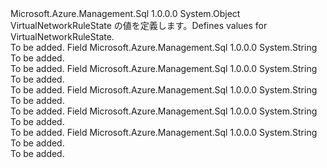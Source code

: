 <Type Name="VirtualNetworkRuleState" FullName="Microsoft.Azure.Management.Sql.Models.VirtualNetworkRuleState">
  <TypeSignature Language="C#" Value="public static class VirtualNetworkRuleState" />
  <TypeSignature Language="ILAsm" Value=".class public auto ansi abstract sealed beforefieldinit VirtualNetworkRuleState extends System.Object" />
  <TypeSignature Language="DocId" Value="T:Microsoft.Azure.Management.Sql.Models.VirtualNetworkRuleState" />
  <TypeSignature Language="VB.NET" Value="Public Class VirtualNetworkRuleState" />
  <TypeSignature Language="F#" Value="type VirtualNetworkRuleState = class" />
  <AssemblyInfo>
    <AssemblyName>Microsoft.Azure.Management.Sql</AssemblyName>
    <AssemblyVersion>1.0.0.0</AssemblyVersion>
  </AssemblyInfo>
  <Base>
    <BaseTypeName>System.Object</BaseTypeName>
  </Base>
  <Interfaces />
  <Docs>
    <summary>
            <span data-ttu-id="54502-101">VirtualNetworkRuleState の値を定義します。</span><span class="sxs-lookup"><span data-stu-id="54502-101">Defines values for VirtualNetworkRuleState.</span></span>
            </summary>
    <remarks>To be added.</remarks>
  </Docs>
  <Members>
    <Member MemberName="Deleting">
      <MemberSignature Language="C#" Value="public const string Deleting;" />
      <MemberSignature Language="ILAsm" Value=".field public static literal string Deleting" />
      <MemberSignature Language="DocId" Value="F:Microsoft.Azure.Management.Sql.Models.VirtualNetworkRuleState.Deleting" />
      <MemberSignature Language="VB.NET" Value="Public Const Deleting As String " />
      <MemberSignature Language="F#" Value="val mutable Deleting : string" Usage="Microsoft.Azure.Management.Sql.Models.VirtualNetworkRuleState.Deleting" />
      <MemberType>Field</MemberType>
      <AssemblyInfo>
        <AssemblyName>Microsoft.Azure.Management.Sql</AssemblyName>
        <AssemblyVersion>1.0.0.0</AssemblyVersion>
      </AssemblyInfo>
      <ReturnValue>
        <ReturnType>System.String</ReturnType>
      </ReturnValue>
      <Docs>
        <summary>To be added.</summary>
        <remarks>To be added.</remarks>
      </Docs>
    </Member>
    <Member MemberName="Initializing">
      <MemberSignature Language="C#" Value="public const string Initializing;" />
      <MemberSignature Language="ILAsm" Value=".field public static literal string Initializing" />
      <MemberSignature Language="DocId" Value="F:Microsoft.Azure.Management.Sql.Models.VirtualNetworkRuleState.Initializing" />
      <MemberSignature Language="VB.NET" Value="Public Const Initializing As String " />
      <MemberSignature Language="F#" Value="val mutable Initializing : string" Usage="Microsoft.Azure.Management.Sql.Models.VirtualNetworkRuleState.Initializing" />
      <MemberType>Field</MemberType>
      <AssemblyInfo>
        <AssemblyName>Microsoft.Azure.Management.Sql</AssemblyName>
        <AssemblyVersion>1.0.0.0</AssemblyVersion>
      </AssemblyInfo>
      <ReturnValue>
        <ReturnType>System.String</ReturnType>
      </ReturnValue>
      <Docs>
        <summary>To be added.</summary>
        <remarks>To be added.</remarks>
      </Docs>
    </Member>
    <Member MemberName="InProgress">
      <MemberSignature Language="C#" Value="public const string InProgress;" />
      <MemberSignature Language="ILAsm" Value=".field public static literal string InProgress" />
      <MemberSignature Language="DocId" Value="F:Microsoft.Azure.Management.Sql.Models.VirtualNetworkRuleState.InProgress" />
      <MemberSignature Language="VB.NET" Value="Public Const InProgress As String " />
      <MemberSignature Language="F#" Value="val mutable InProgress : string" Usage="Microsoft.Azure.Management.Sql.Models.VirtualNetworkRuleState.InProgress" />
      <MemberType>Field</MemberType>
      <AssemblyInfo>
        <AssemblyName>Microsoft.Azure.Management.Sql</AssemblyName>
        <AssemblyVersion>1.0.0.0</AssemblyVersion>
      </AssemblyInfo>
      <ReturnValue>
        <ReturnType>System.String</ReturnType>
      </ReturnValue>
      <Docs>
        <summary>To be added.</summary>
        <remarks>To be added.</remarks>
      </Docs>
    </Member>
    <Member MemberName="Ready">
      <MemberSignature Language="C#" Value="public const string Ready;" />
      <MemberSignature Language="ILAsm" Value=".field public static literal string Ready" />
      <MemberSignature Language="DocId" Value="F:Microsoft.Azure.Management.Sql.Models.VirtualNetworkRuleState.Ready" />
      <MemberSignature Language="VB.NET" Value="Public Const Ready As String " />
      <MemberSignature Language="F#" Value="val mutable Ready : string" Usage="Microsoft.Azure.Management.Sql.Models.VirtualNetworkRuleState.Ready" />
      <MemberType>Field</MemberType>
      <AssemblyInfo>
        <AssemblyName>Microsoft.Azure.Management.Sql</AssemblyName>
        <AssemblyVersion>1.0.0.0</AssemblyVersion>
      </AssemblyInfo>
      <ReturnValue>
        <ReturnType>System.String</ReturnType>
      </ReturnValue>
      <Docs>
        <summary>To be added.</summary>
        <remarks>To be added.</remarks>
      </Docs>
    </Member>
    <Member MemberName="Unknown">
      <MemberSignature Language="C#" Value="public const string Unknown;" />
      <MemberSignature Language="ILAsm" Value=".field public static literal string Unknown" />
      <MemberSignature Language="DocId" Value="F:Microsoft.Azure.Management.Sql.Models.VirtualNetworkRuleState.Unknown" />
      <MemberSignature Language="VB.NET" Value="Public Const Unknown As String " />
      <MemberSignature Language="F#" Value="val mutable Unknown : string" Usage="Microsoft.Azure.Management.Sql.Models.VirtualNetworkRuleState.Unknown" />
      <MemberType>Field</MemberType>
      <AssemblyInfo>
        <AssemblyName>Microsoft.Azure.Management.Sql</AssemblyName>
        <AssemblyVersion>1.0.0.0</AssemblyVersion>
      </AssemblyInfo>
      <ReturnValue>
        <ReturnType>System.String</ReturnType>
      </ReturnValue>
      <Docs>
        <summary>To be added.</summary>
        <remarks>To be added.</remarks>
      </Docs>
    </Member>
  </Members>
</Type>